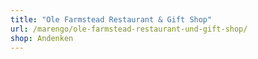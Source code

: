 ```yaml
---
title: "Ole Farmstead Restaurant & Gift Shop"
url: /marengo/ole-farmstead-restaurant-und-gift-shop/
shop: Andenken
---
```

